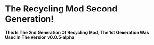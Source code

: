 # **The Recycling Mod Second Generation!**
**This Is The 2nd Generation Of Recycling Mod, The 1st Generation Was Used In The Version v0.0.5-alpha**
